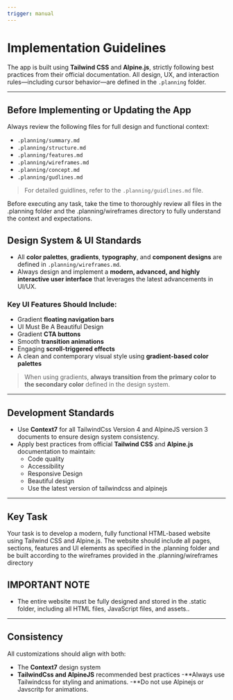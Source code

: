 ```yaml
---
trigger: manual
---
```


# Implementation Guidelines

The app is built using **Tailwind CSS** and **Alpine.js**, strictly following best practices from their official documentation. All design, UX, and interaction rules—including cursor behavior—are defined in the `.planning` folder.

---

## Before Implementing or Updating the App

Always review the following files for full design and functional context:

- `.planning/summary.md`
- `.planning/structure.md`
- `.planning/features.md`
- `.planning/wireframes.md`
- `.planning/concept.md`
- `.planning/gudlines.md`

> For detailed guidlines, refer to the `.planning/guidlines.md` file.

Before executing any task, take the time to thoroughly review all files in the .planning folder and the .planning/wireframes directory to fully understand the context and expectations.

## Design System & UI Standards

- All **color palettes**, **gradients**, **typography**, and **component designs** are defined in `.planning/wireframes.md`.
- Always design and implement a **modern, advanced, and highly interactive user interface** that leverages the latest advancements in UI/UX.

### Key UI Features Should Include:

- Gradient **floating navigation bars**
- UI Must Be A Beautiful Design
- Gradient **CTA buttons**
- Smooth **transition animations**
- Engaging **scroll-triggered effects**
- A clean and contemporary visual style using **gradient-based color palettes**

> When using gradients, **always transition from the primary color to the secondary color** defined in the design system.

---

## Development Standards

- Use **Context7** for all TailwindCss Version 4 and AlpineJS version 3 documents to ensure design system consistency.
- Apply best practices from official **Tailwind CSS** and **Alpine.js** documentation to maintain:
  - Code quality
  - Accessibility
  - Responsive Design 
  - Beautiful design
  - Use the latest version of tailwindcss and alpinejs

---

## Key Task

Your task is to develop a modern, fully functional HTML-based website using Tailwind CSS and Alpine.js. The website should include all pages, sections, features and UI elements as  specified in the .planning folder and be built according to the wireframes provided in the .planning/wireframes directory

## IMPORTANT NOTE

- The entire website must be fully designed and stored in the .static folder, including all HTML files, JavaScript files, and assets..

---

## Consistency

All customizations should align with both:

- The **Context7** design system
- **TailwindCss and AlpineJS** recommended best practices
-**Always use Tailwindcss for styling and animations.
-**Do not use Alpinejs or Javscritp for animations.